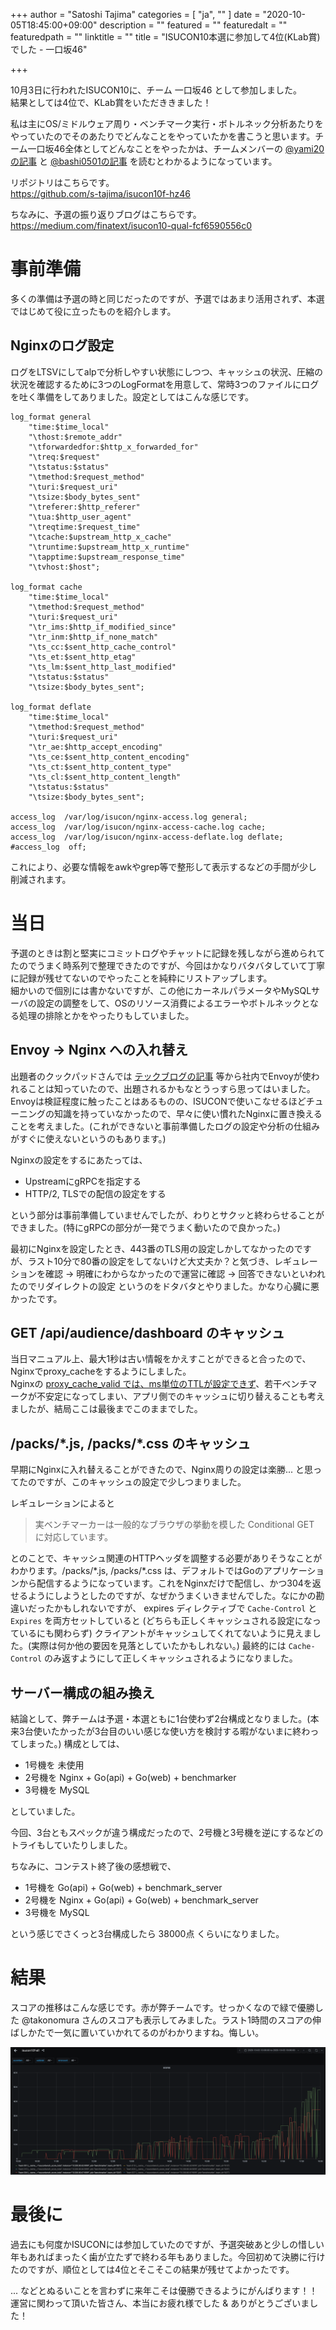 
+++
author = "Satoshi Tajima"
categories = [ "ja", "" ]
date = "2020-10-05T18:45:00+09:00"
description = ""
featured = ""
featuredalt = ""
featuredpath = ""
linktitle = ""
title = "ISUCON10本選に参加して4位(KLab賞)でした - 一口坂46"

+++


10月3日に行われたISUCON10に、チーム 一口坂46 として参加しました。  
結果としては4位で、KLab賞をいただききました！  

私は主にOS/ミドルウェア周り・ベンチマーク実行・ボトルネック分析あたりをやっていたのでそのあたりでどんなことをやっていたかを書こうと思います。チーム一口坂46全体としてどんなことをやったかは、チームメンバーの [@yami20の記事](https://gist.github.com/yami20/0dedc537f4baedecc54162867d9e298d) と [@bashi0501の記事](https://medium.com/@atsushiishibashi/isucon10-final-4bc852322e9) を読むとわかるようになっています。  

リポジトリはこちらです。  
https://github.com/s-tajima/isucon10f-hz46

ちなみに、予選の振り返りブログはこちらです。  
https://medium.com/finatext/isucon10-qual-fcf6590556c0

# 事前準備

多くの準備は予選の時と同じだったのですが、予選ではあまり活用されず、本選ではじめて役に立ったものを紹介します。

## Nginxのログ設定

ログをLTSVにしてalpで分析しやすい状態にしつつ、キャッシュの状況、圧縮の状況を確認するために3つのLogFormatを用意して、常時3つのファイルにログを吐く準備をしてありました。設定としてはこんな感じです。

```
log_format general
    "time:$time_local"
    "\thost:$remote_addr"
    "\tforwardedfor:$http_x_forwarded_for"
    "\treq:$request"
    "\tstatus:$status"
    "\tmethod:$request_method"
    "\turi:$request_uri"
    "\tsize:$body_bytes_sent"
    "\treferer:$http_referer"
    "\tua:$http_user_agent"
    "\treqtime:$request_time"
    "\tcache:$upstream_http_x_cache"
    "\truntime:$upstream_http_x_runtime"
    "\tapptime:$upstream_response_time"
    "\tvhost:$host";

log_format cache
    "time:$time_local"
    "\tmethod:$request_method"
    "\turi:$request_uri"
    "\tr_ims:$http_if_modified_since"
    "\tr_inm:$http_if_none_match"
    "\ts_cc:$sent_http_cache_control"
    "\ts_et:$sent_http_etag"
    "\ts_lm:$sent_http_last_modified"
    "\tstatus:$status"
    "\tsize:$body_bytes_sent";

log_format deflate
    "time:$time_local"
    "\tmethod:$request_method"
    "\turi:$request_uri"
    "\tr_ae:$http_accept_encoding"
    "\ts_ce:$sent_http_content_encoding"
    "\ts_ct:$sent_http_content_type"
    "\ts_cl:$sent_http_content_length"
    "\tstatus:$status"
    "\tsize:$body_bytes_sent";

access_log  /var/log/isucon/nginx-access.log general;
access_log  /var/log/isucon/nginx-access-cache.log cache;
access_log  /var/log/isucon/nginx-access-deflate.log deflate;
#access_log  off;
```

これにより、必要な情報をawkやgrep等で整形して表示するなどの手間が少し削減されます。

# 当日

予選のときは割と堅実にコミットログやチャットに記録を残しながら進められてたのでうまく時系列で整理できたのですが、今回はかなりバタバタしていて丁寧に記録が残せてないのでやったことを純粋にリストアップします。  
細かいので個別には書かないですが、この他にカーネルパラメータやMySQLサーバの設定の調整をして、OSのリソース消費によるエラーやボトルネックとなる処理の排除とかをやったりもしていました。

## Envoy → Nginx への入れ替え

出題者のクックパッドさんでは [テックブログの記事](https://techlife.cookpad.com/entry/2020/06/30/140000) 等から社内でEnvoyが使われることは知っていたので、出題されるかもなとうっすら思ってはいました。  
Envoyは検証程度に触ったことはあるものの、ISUCONで使いこなせるほどチューニングの知識を持っていなかったので、早々に使い慣れたNginxに置き換えることを考えました。(これができないと事前準備したログの設定や分析の仕組みがすぐに使えないというのもあります。)

Nginxの設定をするにあたっては、

* UpstreamにgRPCを指定する
* HTTP/2, TLSでの配信の設定をする

という部分は事前準備していませんでしたが、わりとサクッと終わらせることができました。(特にgRPCの部分が一発でうまく動いたので良かった。)  

最初にNginxを設定したとき、443番のTLS用の設定しかしてなかったのですが、ラスト10分で80番の設定をしてないけど大丈夫か？と気づき、レギュレーションを確認 → 明確にわからなかったので運営に確認 → 回答できないといわれたのでリダイレクトの設定 というのをドタバタとやりました。かなり心臓に悪かったです。

## GET /api/audience/dashboard のキャッシュ

当日マニュアル上、最大1秒は古い情報をかえすことができると合ったので、Nginxでproxy_cacheをするようにしました。  
Nginxの [proxy_cache_valid では、ms単位のTTLが設定できず](https://trac.nginx.org/nginx/ticket/1505)、若干ベンチマークが不安定になってしまい、アプリ側でのキャッシュに切り替えることも考えましたが、結局ここは最後までこのままでした。

## /packs/\*.js, /packs/\*.css のキャッシュ

早期にNginxに入れ替えることができたので、Nginx周りの設定は楽勝... と思ってたのですが、このキャッシュの設定で少しつまりました。

レギュレーションによると

> 実ベンチマーカーは一般的なブラウザの挙動を模した Conditional GET に対応しています。

とのことで、キャッシュ関連のHTTPヘッダを調整する必要がありそうなことがわかります。/packs/\*.js, /packs/\*.css は、デフォルトではGoのアプリケーションから配信するようになっています。これをNginxだけで配信し、かつ304を返せるようにしようとしたのですが、なぜかうまくいきませんでした。なにかの勘違いだったかもしれないですが、 expires ディレクティブで `Cache-Control` と `Expires` を両方セットしていると (どちらも正しくキャッシュされる設定になっているにも関わらず) クライアントがキャッシュしてくれてないように見えました。(実際は何か他の要因を見落としていたかもしれない。) 最終的には `Cache-Control` のみ返すようにして正しくキャッシュされるようになりました。

## サーバー構成の組み換え

結論として、弊チームは予選・本選ともに1台使わず2台構成となりました。(本来3台使いたかったが3台目のいい感じな使い方を検討する暇がないまに終わってしまった。)
構成としては、

* 1号機を 未使用
* 2号機を Nginx + Go(api) + Go(web) + benchmarker
* 3号機を MySQL

としていました。

今回、3台ともスペックが違う構成だったので、2号機と3号機を逆にするなどのトライもしていたりしました。

ちなみに、コンテスト終了後の感想戦で、

* 1号機を Go(api) + Go(web) + benchmark_server
* 2号機を Nginx + Go(api) + Go(web) + benchmark_server
* 3号機を MySQL

という感じでさくっと3台構成したら 38000点 くらいになりました。

# 結果

スコアの推移はこんな感じです。赤が弊チームです。せっかくなので緑で優勝した @takonomura さんのスコアも表示してみました。ラスト1時間のスコアの伸ばしかたで一気に置いていかれてるのがわかりますね。悔しい。

![image](./score.png)

# 最後に

過去にも何度かISUCONには参加していたのですが、予選突破あと少しの惜しい年もあればまったく歯が立たずで終わる年もありました。今回初めて決勝に行けたのですが、順位としては4位とそこそこの結果が残せてよかったです。  

... などとぬるいことを言わずに来年こそは優勝できるようにがんばります！！  
運営に関わって頂いた皆さん、本当にお疲れ様でした & ありがとうございました！

